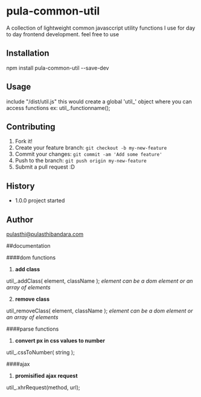 # pula-common-util

A collection of lightweight common javasccript utility functions I use for day to day frontend development. feel free to use

## Installation

npm install pula-common-util --save-dev

## Usage

include "/dist/util.js"
this would create a global 'util_' object where you can access functions
ex: util_.functionname();

## Contributing

1. Fork it!
2. Create your feature branch: `git checkout -b my-new-feature`
3. Commit your changes: `git commit -am 'Add some feature'`
4. Push to the branch: `git push origin my-new-feature`
5. Submit a pull request :D

## History

- 1.0.0
project started

## Author
pulasthi@pulasthibandara.com


##documentation

####dom functions

1) **add class**

util_.addClass( element, className );
*element can be a dom element or an array of elements*

2) **remove class**

util_removeClass( element, className );
*element can be a dom element or an array of elements*

####parse functions

1) **convert px in css values to number**

util_.cssToNumber( string );

####ajax

1) **promisified ajax request**

util_.xhrRequest(method, url);